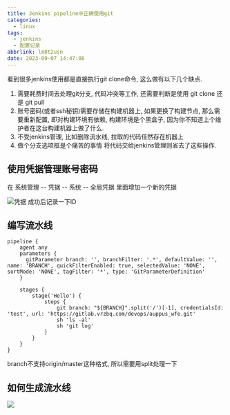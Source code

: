 ```yaml
---
title: Jenkins pipeline中正确使用git
categories:
  - linux
tags:
  - jenkins
  - 配置记录
abbrlink: lm8t2usn
date: 2023-09-07 14:47:08
---
```


看到很多jenkins使用都是直接执行git clone命令, 这么做有以下几个缺点.
1. 需要耗费时间去处理git分支, 代码冲突等工作, 还需要判断是使用 git clone 还是 git pull
2. 账号密码(或者ssh秘钥)需要存储在构建机器上, 如果更换了构建节点, 那么需要重新配置, 即对构建环境有依赖, 构建环境是个黑盒子, 因为你不知道上个维护者在这台构建机器上做了什么.
3. 不受jenkins管理, 比如删除流水线, 拉取的代码任然存在机器上
4. 做个分支选项框是个痛苦的事情
将代码交给jenkins管理则省去了这些操作.
## 使用凭据管理账号密码
在 系统管理 -- 凭据 -- 系统 -- 全局凭据 里面增加一个新的凭据


![凭据](https://s3.babudiu.com/iuxt//images/202309071447808.png)
成功后记录一下ID

## 编写流水线

```pipeline
pipeline {
    agent any
    parameters {
      gitParameter branch: '', branchFilter: '.*', defaultValue: '', name: 'BRANCH', quickFilterEnabled: true, selectedValue: 'NONE', sortMode: 'NONE', tagFilter: '*', type: 'GitParameterDefinition'
    }

    stages {
        stage('Hello') {
            steps {
                git branch: "${BRANCH}".split('/')[-1], credentialsId: 'test', url: 'https://gitlab.vrzbq.com/devops/auppus_wfe.git'
                sh 'ls -al'
                sh 'git log'
            }
        }
    }
}

```
branch不支持origin/master这种格式, 所以需要用split处理一下
## 如何生成流水线
![](https://s3.babudiu.com/iuxt//images/202309071527237.png)